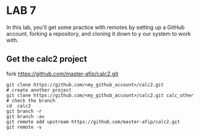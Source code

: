 # LAB 7
In this lab, you'll get some practice with remotes by setting up a
GitHub account, forking a repository, and cloning it down to y our
system to work with.

## Get the calc2 project 
fork https://github.com/master-afip/calc2.git
```shell
git clone https://github.com/<my_github_account>/calc2.git 
# create another project
git clone https://github.com/<my_github_account>/calc2.git calc_other
# check the branch
cd  calc2
git branch -r 
git branch -av
git remote add upstream https://github.com/master-afip/calc2.git
git remote -v

```



